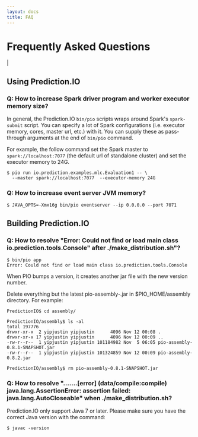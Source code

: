 ```yaml
---
layout: docs
title: FAQ
---
```


#   Frequently Asked Questions

|

## Using Prediction.IO

### Q: How to increase Spark driver program and worker executor memory size?
In general, the Prediction.IO `bin/pio` scripts wraps around Spark's `spark-submit` 
script. You can specify a lot of Spark configurations (i.e. executor memory, cores, master
url, etc.) with it. You can supply these as pass-through arguments at the end of 
`bin/pio` command.

For example, the follow command set the Spark master to `spark://localhost:7077`
(the default url of standalone cluster) and set the executor memory to 24G.

```
$ pio run io.prediction.examples.mlc.Evaluation1 -- \
  --master spark://localhost:7077  --executor-memory 24G
```






### Q: How to increase event server JVM memory?
```
$ JAVA_OPTS=-Xmx16g bin/pio eventserver --ip 0.0.0.0 --port 7071
```


## Building Prediction.IO

### Q: How to resolve "Error: Could not find or load main class io.prediction.tools.Console" after ./make_distribution.sh"?
```
$ bin/pio app
Error: Could not find or load main class io.prediction.tools.Console
```
When PIO bumps a version, it creates another jar file with the new version number.

Delete everything but the latest pio-assembly-<VERSION>.jar in $PIO_HOME/assembly directory. For example:
  
```
PredictionIO$ cd assembly/

PredictionIO/assembly$ ls -al
total 197776
drwxr-xr-x  2 yipjustin yipjustin      4096 Nov 12 00:08 .
drwxr-xr-x 17 yipjustin yipjustin      4096 Nov 12 00:09 ..
-rw-r--r--  1 yipjustin yipjustin 101184982 Nov  5 06:05 pio-assembly-0.8.1-SNAPSHOT.jar
-rw-r--r--  1 yipjustin yipjustin 101324859 Nov 12 00:09 pio-assembly-0.8.2.jar

PredictionIO/assembly$ rm pio-assembly-0.8.1-SNAPSHOT.jar
```

### Q: How to resolve ".......[error] (data/compile:compile) java.lang.AssertionError: assertion failed: java.lang.AutoCloseable" when ./make_distribution.sh?

Prediction.IO only support Java 7 or later. Please make sure you have the
correct Java version with the command:

```
$ javac -version
```

